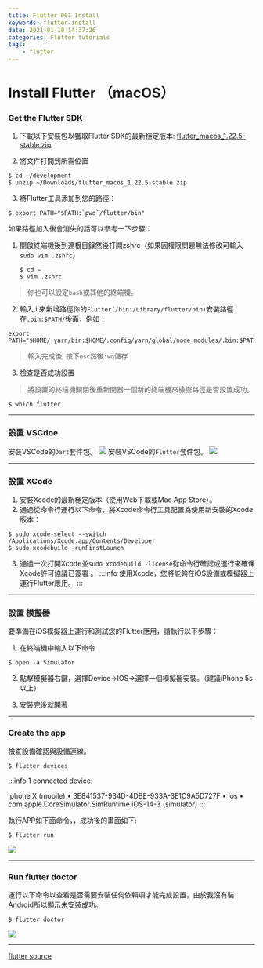 ```yaml
---
title: Flutter 001 Install
keywords: flutter-install
date: 2021-01-18 14:37:26
categories: Flutter tutorials
tags:
    - flutter
---
```

# Install Flutter （macOS）

### Get the Flutter SDK
1. 下載以下安裝包以獲取Flutter SDK的最新穩定版本:
[flutter_macos_1.22.5-stable.zip](https://storage.googleapis.com/flutter_infra/releases/stable/macos/flutter_macos_1.22.5-stable.zip)
<!-- more -->
2. 將文件打開到所需位置
```bash=
$ cd ~/development
$ unzip ~/Downloads/flutter_macos_1.22.5-stable.zip
```

3. 將Flutter工具添加到您的路徑：
```bash=
$ export PATH="$PATH:`pwd`/flutter/bin"
```

如果路徑加入後會消失的話可以參考一下步驟：

1. 開啟終端機後到達根目錄然後打開zshrc（如果因權限問題無法修改可輸入`sudo vim .zshrc`）

    ```bash=
    $ cd ~
    $ vim .zshrc
    ```
> 你也可以設定`bash`或其他的終端機。



2. 輸入 i 來新增路徑你的`Flutter(/bin:/Library/flutter/bin)`安裝路徑在`.bin:$PATH/`後面，例如：
```vim=
export PATH="$HOME/.yarn/bin:$HOME/.config/yarn/global/node_modules/.bin:$PATH/bin:/Library/flutter/bin"
```
> 輸入完成後, 按下`esc`然後`:wq`儲存


3. 檢查是否成功設置
> 將設置的終端機關閉後重新開器一個新的終端機來檢查路徑是否設置成功。
```bash=
$ which flutter
```

--- 
### 設置 VSCdoe
安裝VSCode的`Dart`套件包。
![](Ok6J2f9.jpg)
安裝VSCode的`Flutter`套件包。
![](QL4qXq8.jpg)

---
### 設置 XCode
1. 安裝Xcode的最新穩定版本（使用Web下載或Mac App Store）。
2. 通過從命令行運行以下命令，將Xcode命令行工具配置為使用新安裝的Xcode版本：
```bash=
$ sudo xcode-select --switch /Applications/Xcode.app/Contents/Developer
$ sudo xcodebuild -runFirstLaunch
```

3. 通過一次打開Xcode並`sudo xcodebuild -license`從命令行確認或運行來確保Xcode許可協議已簽署 。
:::info
使用Xcode，您將能夠在iOS設備或模擬器上運行Flutter應用。
:::

---
### 設置 模擬器
要準備在iOS模擬器上運行和測試您的Flutter應用，請執行以下步驟：

1. 在終端機中輸入以下命令
```bash=
$ open -a Simulator
```

2. 點擊模擬器右鍵，選擇Device->IOS->選擇一個模擬器安裝。（建議iPhone 5s以上）

3. 安裝完後就開著

---

### Create the app
檢查設備確認與設備連線。

```bash=
$ flutter devices
```

:::info
1 connected device:

iphone X (mobile) • 3E841537-934D-4DBE-933A-3E1C9A5D727F • ios •
com.apple.CoreSimulator.SimRuntime.iOS-14-3 (simulator)
:::

執行APP如下面命令，，成功後的畫面如下:
```bash=
$ flutter run
```

![](vPUuq1N.jpg)


---
### Run flutter doctor
運行以下命令以查看是否需要安裝任何依賴項才能完成設置，由於我沒有裝Android所以顯示未安裝成功。
```bash=
$ flutter doctor
```
![](1rHwDHW.jpg)

---

[flutter source](https://flutter.dev/docs/get-started/install/macos)